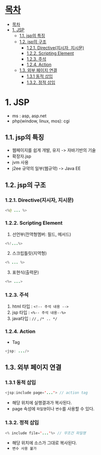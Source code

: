 # [목차](#목차)
- [목차](#목차)
- [1. JSP](#1-jsp)
  - [1.1. jsp의 특징](#11-jsp의-특징)
  - [1.2. jsp의 구조](#12-jsp의-구조)
    - [1.2.1. Directive(지시자, 지시문)](#121-directive지시자-지시문)
    - [1.2.2. Scripting Element](#122-scripting-element)
    - [1.2.3. 주석](#123-주석)
    - [1.2.4. Action](#124-action)
  - [1.3. 외부 페이지 연결](#13-외부-페이지-연결)
    - [1.3.1 동적 삽입](#131-동적-삽입)
    - [1.3.2. 정적 삽입](#132-정적-삽입)


# 1. JSP
- ms : asp, asp.net
- php(window, linux, mos): cgi

## 1.1. jsp의 특징
- 웹페이지를 쉽게 개발, 유지 -> 자바기반의 기술
- 확장자.jsp
- jvm 사용
- j2ee 규약의 일부(웹규약) -> Java EE

## 1.2. jsp의 구조
### 1.2.1. Directive(지시자, 지시문)

```java
<%@ ... %>
```
### 1.2.2. Scripting Element

1. 선언부(전역형멤버: 필드, 메서드)
```java
<%!...%>
```
2. 스크립틀릿(지역형)
```java
<% ... %>
```
3. 표현식(출력문)
```java
<%= ...>
```
### 1.2.3. 주석

1. html 타입 : `<!-- 주석 내용 -->`
2. jsp 타입 : `<%-- 주석 내용--%>`
3. java타입 : `//` , `/* .. */` 

### 1.2.4. Action
- Tag
```java
<jsp: .../>
```

## 1.3. 외부 페이지 연결

### 1.3.1 동적 삽입
```java
<jsp:include page='...'> // action tag
```
- 해당 위치에 실행결과가 복사된다.
- page 속성에 `파일명`이나 `변수`를 사용할 수 있다.

### 1.3.2. 정적 삽입
```java
<% include file='...'%> // 무조건 파일명
```
- 해당 위치에 소스가 그대로 복사된다.
- `변수 사용 불가`

